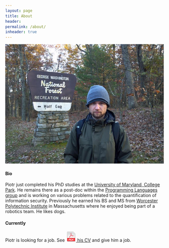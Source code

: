 ```yaml
---
layout: page
title: About
header:
permalink: /about/
inheader: true
---
```


<img class="bigmug" alt="photo of Piotr" src="/images/wolf_gap1.jpg"/>

#### Bio

Piotr just completed his PhD studies at the [University of Maryland,
College Park](http://www.umd.edu). He remains there as a post-doc
within the [Programming Languages
group](http://www.cs.umd.edu/projects/PL/) and is working on various
problems related to the quantification of information security.
Previously he earned his BS and MS from [Worcester Polytechnic
Institute](http://www.wpi.edu) in Massachusetts where he enjoyed being
part of a robotics team. He likes dogs.

#### Currently

Piotr is looking for a job. See [<img class="mediumicon"
src="/images/icon_pdf.png"/> his CV](/docs/mardziel15cv.pdf)
and give him a job.
